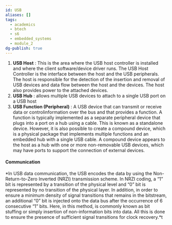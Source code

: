 ```yaml
---
id: USB
aliases: []
tags:
  - academics
  - btech
  - s6
  - embedded_systems
  - module_2
dg-publish: true
---
```

1. **USB Host** : This is the area where the USB host controller is installed and where the client software/device driver runs. The USB Host Controller is the interface between the host and the USB peripherals. The host is responsible for the detection of the insertion and removal of USB devices and data flow between the host and the devices. The host also provides power to the attached devices.
2. **USB Hub** : allows multiple USB devices to attach to a single USB port on a USB host
3. **USB Function (Peripheral)** : A USB device that can transmit or receive data or controlinformation over the bus and that provides a function. A function is typically implemented as a separate peripheral device that plugs into a port on a hub using a cable. This is known as a standalone device. However, it is also possible to create a compound device, which is a physical package that implements multiple functions and an embedded hub with a single USB cable. A compound device appears to the host as a hub with one or more non-removable USB devices, which may have ports to support the connection of external devices.

#### Communication
*In USB data communication, the USB encodes the data by using the Non- Return-to-Zero Inverted (NRZI) transmission scheme. In NRZI coding, a “1” bit is represented by a transition of the physical level and “0” bit is represented by no transition of the physical layer. In addition, in order to ensure a minimum density of signal transitions that remains in the bitstream, an additional “0” bit is injected onto the data bus after the occurrence of 6 consecutive “1” bits. Here, in this method, is commonly known as bit stuffing or simply insertion of non-information bits into data. All this is done to ensure the presence of sufficient signal transitions for clock recovery.*t 
